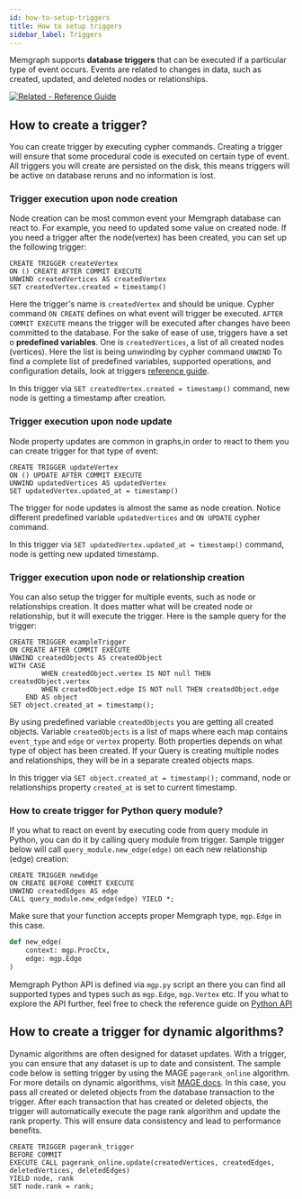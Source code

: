 ```yaml
---
id: how-to-setup-triggers
title: How to setup triggers
sidebar_label: Triggers
---
```


Memgraph supports **database triggers** that can be executed if a particular type of event occurs. Events are related to changes in data, such as created, updated, and deleted nodes or relationships. 

[![Related - Reference Guide](https://img.shields.io/static/v1?label=Related&message=Reference%20Guide&color=yellow&style=for-the-badge)](/reference-guide/triggers.md) 


## How to create a trigger?

You can create trigger by executing cypher commands. Creating a trigger will ensure that some procedural code is executed on certain type of event. 
All triggers you will create are persisted on the disk, this means triggers will be active on database reruns and no information is lost.

### Trigger execution upon node creation

Node creation can be most common event your Memgraph database can react to. For example, you need to updated some value on created node. 
If you need a trigger after the node(vertex) has been created, you can set up the following trigger: 

```cypher
CREATE TRIGGER createVertex
ON () CREATE AFTER COMMIT EXECUTE
UNWIND createdVertices AS createdVertex
SET createdVertex.created = timestamp()
```

Here the trigger's name is `createdVertex` and should be unique. Cypher command  `ON CREATE` defines on what event will trigger be executed. `AFTER COMMIT EXECUTE` means the trigger will be executed after changes have been committed to the database. For the sake of ease of use, triggers have a set o **predefined variables**. One is `createdVertices`, a list of all created nodes (vertices). Here the list is being unwinding by cypher command `UNWIND` 
To find a complete list of predefined variables, supported operations, and configuration details, look at triggers [reference guide](https://memgraph.com/docs/memgraph/reference-guide/triggers).

In this trigger via `SET createdVertex.created = timestamp()`  command, new node is getting a timestamp after creation.

### Trigger execution upon node update

Node property updates are common in graphs,in order to react to them you can create trigger for that type of event: 

```cypher
CREATE TRIGGER updateVertex
ON () UPDATE AFTER COMMIT EXECUTE
UNWIND updatedVertices AS updatedVertex
SET updatedVertex.updated_at = timestamp()

```
The trigger for node updates is almost the same as node creation. Notice different predefined variable `updatedVertices` and `ON UPDATE` cypher command.

In this trigger via `SET updatedVertex.updated_at = timestamp()` command, node is getting new updated timestamp.

### Trigger execution upon node or relationship creation

You can also setup the trigger for multiple events, such as node or relationships creation. It does matter what will be created node or relationship, but it will execute the trigger.
Here is the sample query for the trigger: 

```cypher
CREATE TRIGGER exampleTrigger
ON CREATE AFTER COMMIT EXECUTE
UNWIND createdObjects AS createdObject
WITH CASE
        WHEN createdObject.vertex IS NOT null THEN createdObject.vertex
        WHEN createdObject.edge IS NOT null THEN createdObject.edge
    END AS object
SET object.created_at = timestamp();
```

By using predefined variable `createdObjects` you are getting all created objects. Variable `createdObjects` is a list of maps where each map contains `event_type` and `edge` or `vertex` property. Both properties depends on 
what type of object has been created. If your Query is creating multiple nodes and relationships, they will be in a separate created objects maps. 

In this trigger via `SET object.created_at = timestamp();` command, node or relationships property `created_at` is set to current timestamp. 

### How to create trigger for Python query module? 

If you what to react on event by executing code from query module in Python, you can do it by calling query module from trigger. Sample trigger below will call `query_module.new_edge(edge)` on each new relationship (edge) creation:

```cypher
CREATE TRIGGER newEdge
ON CREATE BEFORE COMMIT EXECUTE
UNWIND createdEdges AS edge
CALL query_module.new_edge(edge) YIELD *;
```

Make sure that your function accepts proper Memgraph type, `mgp.Edge` in this case. 

```python
def new_edge(
    context: mgp.ProcCtx,
    edge: mgp.Edge
)
```
Memgraph Python API is defined via `mgp.py` script an there you can find all supported types and  types such as `mgp.Edge`, `mgp.Vertex` etc. If you what to explore the API further, feel free to check the reference guide on [Python API](https://memgraph.com/docs/memgraph/reference-guide/query-modules/api/python-api)

## How to create a trigger for dynamic algorithms? 

Dynamic algorithms are often designed for dataset updates. With a trigger, you can ensure that any dataset is up to date and consistent. The sample code below is setting trigger by using the MAGE `pagerank_online` algorithm. For more details on dynamic algorithms, visit [MAGE docs](https://memgraph.com/docs/mage/query-modules/available-queries). In this case, you pass all created or deleted objects from the database transaction to the trigger. After each transaction that has created or deleted objects, the trigger will automatically execute the page rank algorithm and update the rank property. This will ensure data consistency and lead to performance benefits. 

```cypher
CREATE TRIGGER pagerank_trigger 
BEFORE COMMIT 
EXECUTE CALL pagerank_online.update(createdVertices, createdEdges, deletedVertices, deletedEdges) 
YIELD node, rank
SET node.rank = rank;
```
